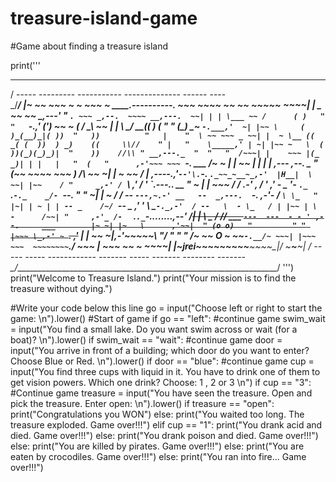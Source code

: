 # treasure-island-game
#Game about finding a treasure island

print('''
 ____________________________________________________________________
 / \-----     ---------  -----------     -------------- ------    ----\
 \_/__________________________________________________________________/
 |~ ~~ ~~~ ~ ~ ~~~ ~ _____.----------._ ~~~  ~~~~ ~~   ~~  ~~~~~ ~~~~|
 |  _   ~~ ~~ __,---'_       "         `. ~~~ _,--.  ~~~~ __,---.  ~~|
 | | \___ ~~ /      ( )   "          "   `-.,' (') \~~ ~ (  / _\ \~~ |
 |  \    \__/_   __(( _)_      (    "   "     (_\_) \___~ `-.___,'  ~|
 |~~ \     (  )_(__)_|( ))  "   ))          "   |    "  \ ~~ ~~~ _ ~~|
 |  ~ \__ (( _( (  ))  ) _)    ((     \\//    " |   "    \_____,' | ~|
 |~~ ~   \  ( ))(_)(_)_)|  "    ))    //\\ " __,---._  "  "   "  /~~~|
 |    ~~~ |(_ _)| | |   |   "  (   "      ,-'~~~ ~~~ `-.   ___  /~ ~ |
 | ~~     |  |  |   |   _,--- ,--. _  "  (~~  ~~~~  ~~~ ) /___\ \~~ ~|
 |  ~ ~~ /   |      _,----._,'`--'\.`-._  `._~~_~__~_,-'  |H__|  \ ~~|
 |~~    / "     _,-' / `\ ,' / _'  \`.---.._          __        " \~ |
 | ~~~ / /   .-' , / ' _,'_  -  _ '- _`._ `.`-._    _/- `--.   " " \~|
 |  ~ / / _-- `---,~.-' __   --  _,---.  `-._   _,-'- / ` \ \_   " |~|
 | ~ | | -- _    /~/  `-_- _  _,' '  \ \_`-._,-'  / --   \  - \_   / |
 |~~ | \ -      /~~| "     ,-'_ /-  `_ ._`._`-...._____...._,--'  /~~|
 | ~~\  \_ /   /~~/    ___  `---  ---  - - ' ,--.     ___        |~ ~|
 |~   \      ,'~~|  " (o o)   "         " " |~~~ \_,-' ~ `.     ,'~~ |
 | ~~ ~|__,-'~~~~~\    \"/      "  "   "    /~ ~~   O ~ ~~`-.__/~ ~~~|
 |~~~ ~~~  ~~~~~~~~`.______________________/ ~~~    |   ~~~ ~~ ~ ~~~~|
 |____~jrei~__~_______~~_~____~~_____~~___~_~~___~\_|_/ ~_____~___~__|
 / \----- ----- ------------  ------- ----- -------  --------  -------\
 \_/__________________________________________________________________/
''')
print("Welcome to Treasure Island.")
print("Your mission is to find the treasure without dying.") 


#Write your code below this line 
go = input("Choose left or right to start the game: \n").lower()
#Start of game
if go == "left":
  #continue game
  swim_wait = input("You find a small lake. Do you want swim across or wait (for a boat)? \n").lower()
  if swim_wait == "wait":
    #continue game
    door = input("You arrive in front of a building; which door do you want to enter? Choose Blue or Red. \n").lower()
    if door == "blue":
      #continue game
      cup = input("You find three cups  with liquid in it. You have to drink one of them to get vision powers. Which one drink? Choose: 1 , 2 or 3 \n")
      if cup == "3":
        #Continue game
        treasure = input("You have seen the treasure. Open and pick the treasure. Enter open: \n").lower()
        if treasure == "open":
          print("Congratulations you WON")
        else:
          print("You waited too long. The treasure exploded. Game over!!!")
      elif cup == "1":
        print("You drank acid and died. Game over!!!")
      else:
        print("You drank poison and died. Game over!!!")
    else:
      print("You are killed by pirates. Game over!!!")
  else:
    print("You are eaten by crocodiles. Game over!!!")
else:
  print("You ran into fire... Game over!!!")
